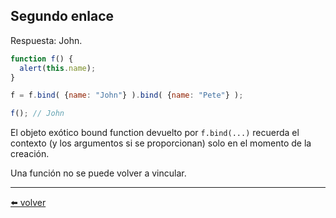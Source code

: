 ## Segundo enlace

Respuesta: John.

````js
function f() {
  alert(this.name);
}

f = f.bind( {name: "John"} ).bind( {name: "Pete"} );

f(); // John
````

El objeto exótico bound function devuelto por `f.bind(...)` recuerda el contexto (y los argumentos si se proporcionan) solo en el momento de la creación.

Una función no se puede volver a vincular.

---
[⬅️ volver](https://github.com/VictorHugoAguilar/javascript-interview-questions-explained/tree/main/theory/advanced-functions/10_bind#segundo-enlace)
